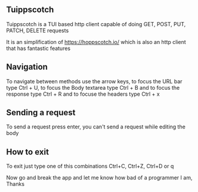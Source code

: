 ## Tuippscotch
Tuippscotch is a TUI based http client capable of doing GET, POST, PUT, PATCH, DELETE requests

It is an simplification of https://hoppscotch.io/ which is also an http client that has fantastic features

## Navigation
To navigate between methods use the arrow keys, to focus the URL bar type Ctrl + U, to focus the Body textarea type Ctrl + B and to focus the response type Ctrl + R and to focuse the headers type Ctrl + x

## Sending a request
To send a request press enter, you can't send a request while editing the body

## How to exit
To exit just type one of this combinations Ctrl+C, Ctrl+Z, Ctrl+D or q

Now go and break the app and let me know how bad of a programmer I am, Thanks
